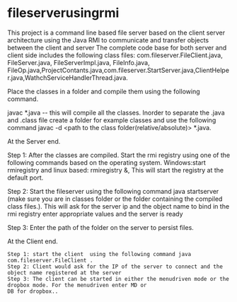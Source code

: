 # fileserverusingrmi
This project is a command line based file server based on the client server architecture using the Java RMI to communicate and transfer objects between the client and server
The complete code base for both server and client side includes the following 
class files:
com.fileserver.FileClient.java, FileServer.java, FileServerImpl.java,
FileInfo.java, FileOp.java,ProjectContants.java,com.fileserver.StartServer.java,ClientHelper.java,WathchServiceHandlerThread.java.

Place the classes in a folder and compile them using the following command.

javac *.java -- this will compile all the classes. Inorder to separate the .java and .class file create a folder
for example classes and use the following command javac -d <path to the class folder(relative/absolute)> *.java.

 At the Server end.

   Step 1: After the classes are compiled. Start the rmi registry using one of the following commands based on the
   operating system. Windows:start rmiregistry and linux based: rmiregistry &, This will start the registry at the
   default port.
   
   Step 2: Start the fileserver using the following command java startserver (make sure you are in classes folder or
   the folder containing the compiled class files.). This will ask for the server ip and the object name to bind in
   the rmi registry enter appropriate values and the server is ready
   
   Step 3: Enter the path of the folder on the server to persist files.

 At the Client end.

    Step 1: start the client  using the following command java com.fileserver.FileClient .
    Step 2: Client would ask for the IP of the server to connect and the object name registered at the server
    Step 3: The client can be started in either the menudriven mode or the dropbox mode. For the menudriven enter MD or
    DB for dropbox..
